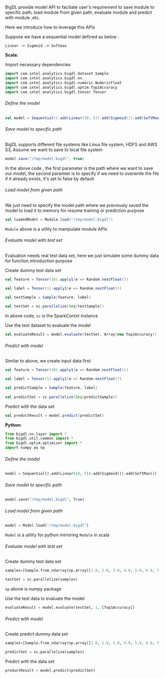 BigDL provide model API to faciliate user's requirement to save module to specific path, load module from given path, evaluate module and predict with module ,etc.

Here we introduce how to leverage this APIs


Suppose we have a sequential model defined as below : 

```
Linear -> Sigmoid -> Softmax
```

**Scala:**

Import necessary dependencies

```scala
import com.intel.analytics.bigdl.dataset.Sample
import com.intel.analytics.bigdl.nn._
import com.intel.analytics.bigdl.numeric.NumericFloat
import com.intel.analytics.bigdl.optim.Top1Accuracy
import com.intel.analytics.bigdl.tensor.Tensor
```

###### Define the model

```scala
val model = Sequential().add(Linear(10, 5)).add(Sigmoid()).add(SoftMax())
```

###### Save model to specific path

BigDL supports different file systems like Linux file system, HDFS and AWS S3, Assume we want to save to local file system
```scala
model.save("/tmp/model.bigdl", true)
```

In the above code , the first parameter is the path where we want to save our model, the second paramter is to specify if we need to overwrite the file if it already exists, it's set to false by default

###### Load model from given path

We just need to specify the model path where we previously saved the model to load it to memory for resume training or prediction purpose

```scala
val loadedModel = Module.load("/tmp/model.bigdl")
```
`Module` above is a utilily  to manipulate module APIs

###### Evaluate model with test set

Evaluation needs real test data set, here we just simulate some dummy data for function introduction purpose

Create dummy test data set

```scala
val feature = Tensor(10).apply1(e => Random.nextFloat())

val label = Tensor(1).apply1(e => Random.nextFloat())

val testSample = Sample(feature, label)
    
val testSet = sc.parallelize(Seq(testSample))
```
In above code, `sc` is the SparkContxt instance

Use the test dataset to evaluate the model

```scala
val evaluateResult = model.evaluate(testSet, Array(new Top1Accuracy))
```

###### Predict with model
Similar to above, we create input data first
```scala
val feature = Tensor(10).apply1(e => Random.nextFloat())

val label = Tensor(1).apply1(e => Random.nextFloat())

val predictSample = Sample(feature, label)
    
val predictSet = sc.parallelize(Seq(predictSample))
```

Predict with the data set
```scala
val preductResult = model.predict(predictSet)
```

**Python:**

```python
from bigdl.nn.layer import *
from bigdl.util.common import *
from bigdl.optim.optimizer import *
import numpy as np
```
###### Define the model
```python
model = Sequential().add(Linear(10, 5)).add(Sigmoid()).add(SoftMax())
```
###### Save model to specific path

```python
model.save("/tmp/model.bigdl", True)
```
###### Load model from given path

```python
model = Model.load("/tmp/model.bigdl")
```

`Model` is a utility for python mirroring `Module` in scala

###### Evaluate model with test set

Create dummy test data set 

```python
samples=[Sample.from_ndarray(np.array([1.0, 2.0, 3.0, 4.0, 5.0, 6.0, 7.0, 8.0, 9.0, 10.0]), np.array([2.0]))]

testSet = sc.parallelize(samples)

```
`np` above is numpy package

Use the test data to evaluate the model

```python
evaluateResult = model.evaluate(testSet, 1, [Top1Accuracy])
```

###### Predict with model

Create predict dummy data set
```python
samples=[Sample.from_ndarray(np.array([1.0, 2.0, 3.0, 4.0, 5.0, 6.0, 7.0, 8.0, 9.0, 10.0]), np.array([2.0]))]

predictSet = sc.parallelize(samples)
```
Predict with the data set

```python
preductResult = model.predict(predictSet)
```
